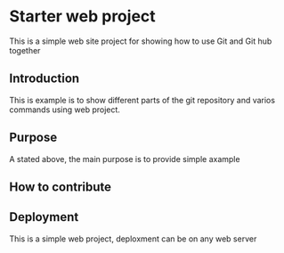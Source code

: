 # Starter web project
This is a simple web site project for showing how to use Git and Git hub together

## Introduction

This is example is to show different parts of the git repository and varios commands using web project.
## Purpose

A stated above, the main purpose is to provide simple axample

## How to contribute

## Deployment

This is a simple web project, deploxment can be on any web server